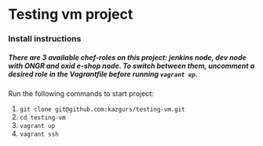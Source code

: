 # Testing vm project

### Install instructions
##### There are 3 available chef-roles on this project: jenkins node, dev node with ONGR and oxid e-shop node. To switch between them, uncomment a desired role in the Vagrantfile before running `vagrant up`.

Run the following commands to start project:

1. `git clone git@github.com:kazgurs/testing-vm.git`
2. `cd testing-vm`
3. `vagrant up` 
4. `vagrant ssh`
